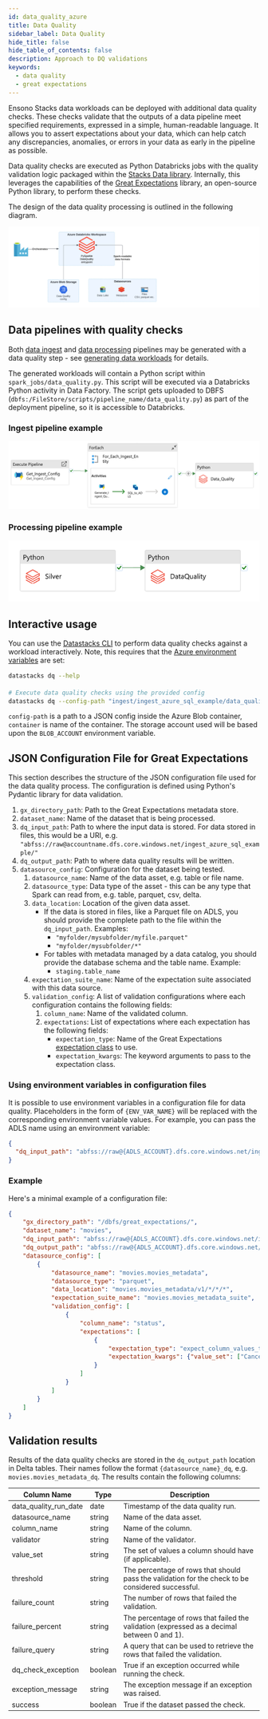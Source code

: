 ```yaml
---
id: data_quality_azure
title: Data Quality
sidebar_label: Data Quality
hide_title: false
hide_table_of_contents: false
description: Approach to DQ validations
keywords:
  - data quality
  - great expectations
---
```


Ensono Stacks data workloads can be deployed with additional data quality checks. These checks validate that the outputs of
a data pipeline meet specified requirements, expressed in a simple, human-readable language. It allows
you to assert expectations about your data, which can help catch any discrepancies, anomalies, or
errors in your data as early in the pipeline as possible.

Data quality checks are executed as Python Databricks jobs with the quality validation logic
packaged within the [Stacks Data library](./stacks_data_utilities.md).
Internally, this leverages the capabilities of the [Great Expectations](https://greatexpectations.io/)
library, an open-source Python library, to perform these checks.

The design of the data quality processing is outlined in the following diagram.

![ADF_Ingest_AzureSql_Example_DQ.png](../images/ADF_DataQualityDesign.png)


## Data pipelines with quality checks

Both [data ingest](./ingest_data_azure.md) and [data processing](./data_processing.md) pipelines may be generated with a data quality step - see [generating data workloads](./datastacks.md#generating-data-workloads) for details.

The generated workloads will contain a Python script within `spark_jobs/data_quality.py`. This script will be executed via a Databricks Python activity in Data Factory. The script gets uploaded to DBFS (`dbfs:/FileStore/scripts/pipeline_name/data_quality.py`) as part of the deployment pipeline, so it is accessible to Databricks.

### Ingest pipeline example

![ADF_Ingest_AzureSql_Example_DQ.png](../images/ADF_Ingest_AzureSql_Example_DQ.png)

### Processing pipeline example

![ADF_silver_dq.png](../images/ADF_silver_dq.png)

## Interactive usage

You can use the [Datastacks CLI](./datastacks.md) to perform data quality checks against a workload interactively. Note, this requires that the [Azure environment variables](./stacks_data_utilities.md#azure-environment-variables) are set:

```bash
datastacks dq --help

# Execute data quality checks using the provided config
datastacks dq --config-path "ingest/ingest_azure_sql_example/data_quality/ingest_dq.json" --container config
```

`config-path` is a path to a JSON config inside the Azure Blob container, `container` is name of the container. The storage account used will be based upon the `BLOB_ACCOUNT` environment variable.

## JSON Configuration File for Great Expectations

This section describes the structure of the JSON configuration file used for the data quality process.
The configuration is defined using Python's Pydantic library for data validation.

1. `gx_directory_path`: Path to the Great Expectations metadata store.
2. `dataset_name`: Name of the dataset that is being processed.
3. `dq_input_path`: Path to where the input data is stored. For data stored in files, this would be a URI, e.g. `"abfss://raw@accountname.dfs.core.windows.net/ingest_azure_sql_example/"`
4. `dq_output_path`: Path to where data quality results will be written.
5. `datasource_config`: Configuration for the dataset being tested.
    1. `datasource_name`: Name of the data asset, e.g. table or file name.
    2. `datasource_type`: Data type of the asset - this can be any type that Spark can read from, e.g. table, parquet, csv, delta.
    3. `data_location`: Location of the given data asset.
       * If the data is stored in files, like a Parquet file on ADLS, you should
       provide the complete path to the file within the `dq_input_path`. Examples:
          * `"myfolder/mysubfolder/myfile.parquet"`
          * `"myfolder/mysubfolder/*"`
       * For tables with metadata managed by a data catalog, you should provide
       the database schema and the table name. Example:
          * `staging.table_name`
    4. `expectation_suite_name`: Name of the expectation suite associated with this data source.
    5. `validation_config`: A list of validation configurations where each configuration contains the following fields:
        1. `column_name`: Name of the validated column.
        2. `expectations`: List of expectations where each expectation has the following fields:
            * `expectation_type`: Name of the Great Expectations [expectation class](https://greatexpectations.io/expectations/) to use.
            * `expectation_kwargs`: The keyword arguments to pass to the expectation class.

### Using environment variables in configuration files

It is possible to use environment variables in a configuration file for data quality.
Placeholders in the form of `{ENV_VAR_NAME}` will be replaced with the corresponding environment
variable values. For example, you can pass the ADLS name using an environment variable:

```json
{
  "dq_input_path": "abfss://raw@{ADLS_ACCOUNT}.dfs.core.windows.net/ingest_azure_sql_example/"
}
```

### Example

Here's a minimal example of a configuration file:

```json
{
    "gx_directory_path": "/dbfs/great_expectations/",
    "dataset_name": "movies",
    "dq_input_path": "abfss://raw@{ADLS_ACCOUNT}.dfs.core.windows.net/ingest_azure_sql_example/",
    "dq_output_path": "abfss://raw@{ADLS_ACCOUNT}.dfs.core.windows.net/ingest_azure_sql_example/",
    "datasource_config": [
        {
            "datasource_name": "movies.movies_metadata",
            "datasource_type": "parquet",
            "data_location": "movies.movies_metadata/v1/*/*/*",
            "expectation_suite_name": "movies.movies_metadata_suite",
            "validation_config": [
                {
                    "column_name": "status",
                    "expectations": [
                        {
                            "expectation_type": "expect_column_values_to_be_in_set",
                            "expectation_kwargs": {"value_set": ["Canceled", "In Production", "Planned", "Post Production", "Released", "Rumored"]}
                        }
                    ]
                }
            ]
        }
    ]
}
```

## Validation results

Results of the data quality checks are stored in the `dq_output_path` location in Delta tables. Their names follow the format `{datasource_name}_dq`, e.g. `movies.movies_metadata_dq`. The results contain the following columns:

| Column Name           | Type    | Description                                                                                       |
|-----------------------|---------|---------------------------------------------------------------------------------------------------|
| data_quality_run_date | date    | Timestamp of the data quality run.                                                                |
| datasource_name       | string  | Name of the data asset.                                                                           |
| column_name           | string  | Name of the column.                                                                               |
| validator             | string  | Name of the validator.                                                                            |
| value_set             | string  | The set of values a column should have (if applicable).                                           |
| threshold             | string  | The percentage of rows that should pass the validation for the check to be considered successful. |
| failure_count         | string  | The number of rows that failed the validation.                                                    |
| failure_percent       | string  | The percentage of rows that failed the validation (expressed as a decimal between 0 and 1).       |
| failure_query         | string  | A query that can be used to retrieve the rows that failed the validation.                         |
| dq_check_exception    | boolean | True if an exception occurred while running the check.                                            |
| exception_message     | string  | The exception message if an exception was raised.                                                 |
| success               | boolean | True if the dataset passed the check.                                                             |
